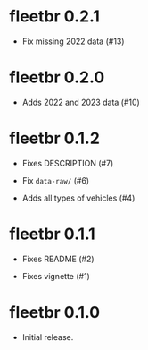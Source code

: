 # fleetbr 0.2.1

* Fix missing 2022 data (#13)

# fleetbr 0.2.0

* Adds 2022 and 2023 data (#10)

# fleetbr 0.1.2

* Fixes DESCRIPTION (#7)

* Fix `data-raw/` (#6)

* Adds all types of vehicles (#4)

# fleetbr 0.1.1

* Fixes README (#2)

* Fixes vignette (#1)

# fleetbr 0.1.0

* Initial release.
